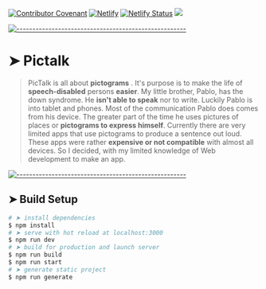 <!-- ⚠️ This README has been generated from the file(s) "blueprint.md" ⚠️-->
[![Contributor Covenant](https://img.shields.io/badge/Contributor%20Covenant-2.1-4baaaa.svg)](code_of_conduct.md)
[![Netlify](https://www.netlify.com/img/global/badges/netlify-color-accent.svg)](https://www.netlify.com)
[![Netlify Status](https://api.netlify.com/api/v1/badges/4714cbe2-afae-4818-8829-478955883e93/deploy-status)](https://app.netlify.com/sites/cranky-keller-81f822/deploys)
![](https://api.checklyhq.com/v1/badges/checks/c027db8e-157a-436c-81fa-5abbf03aaf4b?style=flat&theme=default&responseTime=true)

[![-----------------------------------------------------](https://raw.githubusercontent.com/andreasbm/readme/master/assets/lines/colored.png)](#pictalk)

# ➤ Pictalk

> PicTalk is all about
>  **pictograms** . It's purpose is to make the life of
>  **speech-disabled** persons
>  **easier**. My little brother, Pablo, has
>  the down syndrome. He **isn't able to speak** nor to
>  write. Luckily Pablo is into tablet and phones. Most
>  of the communication Pablo does comes from his device.
>  The greater part of the time he uses pictures of places
>  or **pictograms to express himself**. Currently there are
>  very limited apps that use pictograms to produce a
>  sentence out loud. These apps were rather **expensive or
>  not compatible** with almost all devices. So I decided,
>  with my limited knowledge of Web development to make an
>  app.

[![-----------------------------------------------------](https://raw.githubusercontent.com/andreasbm/readme/master/assets/lines/colored.png)](#build-setup)

## ➤ Build Setup

```bash
# ➤ install dependencies
$ npm install
# ➤ serve with hot reload at localhost:3000
$ npm run dev
# ➤ build for production and launch server
$ npm run build
$ npm run start
# ➤ generate static project
$ npm run generate
```
